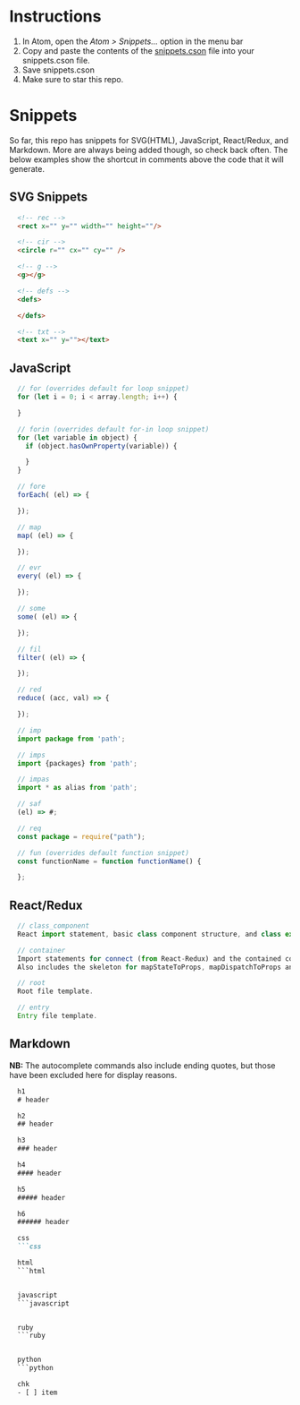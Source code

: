 # Instructions
1. In Atom, open the *Atom > Snippets...* option in the menu bar
2. Copy and paste the contents of the [snippets.cson](/snippets.cson) file into your snippets.cson file.
3. Save snippets.cson
4. Make sure to star this repo.

# Snippets

So far, this repo has snippets for SVG(HTML), JavaScript, React/Redux, and Markdown. More are always being added though, so check back often. The below examples show the shortcut in comments above the code that it will generate.

## SVG Snippets
```html
  <!-- rec -->
  <rect x="" y="" width="" height=""/>

  <!-- cir -->
  <circle r="" cx="" cy="" />

  <!-- g -->
  <g></g>

  <!-- defs -->
  <defs>

  </defs>

  <!-- txt -->
  <text x="" y=""></text>
```

## JavaScript
```javascript
  // for (overrides default for loop snippet)
  for (let i = 0; i < array.length; i++) {

  }

  // forin (overrides default for-in loop snippet)
  for (let variable in object) {
    if (object.hasOwnProperty(variable)) {

    }
  }

  // fore
  forEach( (el) => {

  });

  // map
  map( (el) => {

  });

  // evr
  every( (el) => {

  });

  // some
  some( (el) => {

  });

  // fil
  filter( (el) => {

  });

  // red
  reduce( (acc, val) => {

  });

  // imp
  import package from 'path';

  // imps
  import {packages} from 'path';

  // impas
  import * as alias from 'path';

  // saf
  (el) => #;

  // req
  const package = require("path");

  // fun (overrides default function snippet)
  const functionName = function functionName() {

  };
```

## React/Redux

```javascript
  // class_component
  React import statement, basic class component structure, and class export statement.

  // container
  Import statements for connect (from React-Redux) and the contained component.
  Also includes the skeleton for mapStateToProps, mapDispatchToProps and the export statement using connect.

  // root
  Root file template.

  // entry
  Entry file template.
```

## Markdown
**NB:** The autocomplete commands also include ending quotes, but those have been excluded here for display reasons.

```markdown
  h1
  # header

  h2
  ## header

  h3
  ### header

  h4
  #### header

  h5
  ##### header

  h6
  ###### header

  css
  ```css

  html
  ```html


  javascript
  ```javascript


  ruby
  ```ruby


  python
  ```python

  chk
  - [ ] item

```
